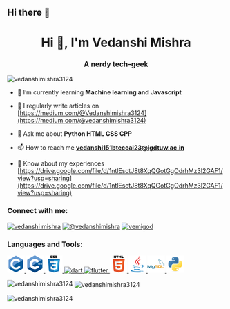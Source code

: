 ## Hi there 👋

<!--
**Vedanshimishra/Vedanshimishra** is a ✨ _special_ ✨ repository because its `README.md` (this file) appears on your GitHub profile.

Here are some ideas to get you started:

- 🔭 I’m currently working on ...
- 🌱 I’m currently learning ...
- 👯 I’m looking to collaborate on ...
- 🤔 I’m looking for help with ...
- 💬 Ask me about ...
- 📫 How to reach me: ...
- 😄 Pronouns: ...
- ⚡ Fun fact: ...
-->
<h1 align="center">Hi 👋, I'm Vedanshi Mishra</h1>
<h3 align="center">A nerdy tech-geek</h3>

<p align="left"> <img src="https://komarev.com/ghpvc/?username=Vedanshimishra&label=Profile%20views&color=0e75b6&style=flat" alt="vedanshimishra3124" /> </p>

- 🌱 I’m currently learning **Machine learning and Javascript**

- 📝 I regularly write articles on [https://medium.com/@Vedanshimishra3124](https://medium.com/@vedanshimishra3124)

- 💬 Ask me about **Python HTML CSS CPP**

- 📫 How to reach me **vedanshi151bteceai23@igdtuw.ac.in**

- 📄 Know about my experiences [https://drive.google.com/file/d/1ntlEsctJ8t8XqQGotGgOdrhMz3l2GAF1/view?usp=sharing](https://drive.google.com/file/d/1ntlEsctJ8t8XqQGotGgOdrhMz3l2GAF1/view?usp=sharing)

<h3 align="left">Connect with me:</h3>
<p align="left">
<a href="https://linkedin.com/in/vedanshi mishra" target="blank"><img align="center" src="https://raw.githubusercontent.com/rahuldkjain/github-profile-readme-generator/master/src/images/icons/Social/linked-in-alt.svg" alt="vedanshi mishra" height="30" width="40" /></a>
<a href="https://medium.com/@vedanshimishra" target="blank"><img align="center" src="https://raw.githubusercontent.com/rahuldkjain/github-profile-readme-generator/master/src/images/icons/Social/medium.svg" alt="@vedanshimishra" height="30" width="40" /></a>
<a href="https://www.leetcode.com/vemigod" target="blank"><img align="center" src="https://raw.githubusercontent.com/rahuldkjain/github-profile-readme-generator/master/src/images/icons/Social/leet-code.svg" alt="vemigod" height="30" width="40" /></a>
</p>

<h3 align="left">Languages and Tools:</h3>
<p align="left"> <a href="https://www.cprogramming.com/" target="_blank" rel="noreferrer"> <img src="https://raw.githubusercontent.com/devicons/devicon/master/icons/c/c-original.svg" alt="c" width="40" height="40"/> </a> <a href="https://www.w3schools.com/cpp/" target="_blank" rel="noreferrer"> <img src="https://raw.githubusercontent.com/devicons/devicon/master/icons/cplusplus/cplusplus-original.svg" alt="cplusplus" width="40" height="40"/> </a> <a href="https://www.w3schools.com/css/" target="_blank" rel="noreferrer"> <img src="https://raw.githubusercontent.com/devicons/devicon/master/icons/css3/css3-original-wordmark.svg" alt="css3" width="40" height="40"/> </a> <a href="https://dart.dev" target="_blank" rel="noreferrer"> <img src="https://www.vectorlogo.zone/logos/dartlang/dartlang-icon.svg" alt="dart" width="40" height="40"/> </a> <a href="https://flutter.dev" target="_blank" rel="noreferrer"> <img src="https://www.vectorlogo.zone/logos/flutterio/flutterio-icon.svg" alt="flutter" width="40" height="40"/> </a> <a href="https://www.w3.org/html/" target="_blank" rel="noreferrer"> <img src="https://raw.githubusercontent.com/devicons/devicon/master/icons/html5/html5-original-wordmark.svg" alt="html5" width="40" height="40"/> </a> <a href="https://www.java.com" target="_blank" rel="noreferrer"> <img src="https://raw.githubusercontent.com/devicons/devicon/master/icons/java/java-original.svg" alt="java" width="40" height="40"/> </a> <a href="https://www.mysql.com/" target="_blank" rel="noreferrer"> <img src="https://raw.githubusercontent.com/devicons/devicon/master/icons/mysql/mysql-original-wordmark.svg" alt="mysql" width="40" height="40"/> </a> <a href="https://www.python.org" target="_blank" rel="noreferrer"> <img src="https://raw.githubusercontent.com/devicons/devicon/master/icons/python/python-original.svg" alt="python" width="40" height="40"/> </a> </p>

<p><img align="left" src="https://github-readme-stats.vercel.app/api/top-langs?username=Vedanshimishra&show_icons=true&locale=en&layout=compact" alt="vedanshimishra3124" /></p>

<p>&nbsp;<img align="center" src="https://github-readme-stats.vercel.app/api?username=Vedanshimishra&show_icons=true&locale=en" alt="vedanshimishra3124" /></p>

<p><img align="center" src="https://github-readme-streak-stats.herokuapp.com/?user=Vedanshimishra&" alt="vedanshimishra3124" /></p>

